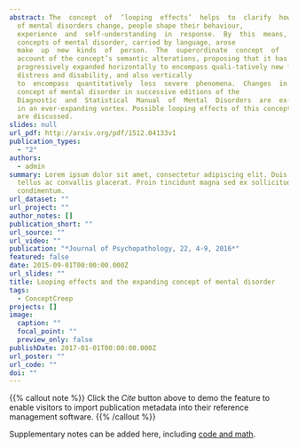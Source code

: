 ```yaml
---
abstract: The  concept  of  ‘looping  effects’  helps  to  clarify  how  psychiat-ric  conditions  are  moving  targets.  As  professional  understand-ings
  of mental disorders change, people shape their behaviour,
  experience  and  self-understanding  in  response.  By  this  means,  evolving
  concepts of mental disorder, carried by language, arose
  make  up  new  kinds  of  person.  The  superordinate  concept  of  ‘mental  disorder’  is  also  a  moving  target.  This  article  develops  an
  account of the concept’s semantic alterations, proposing that it has
  progressively expanded horizontally to encompass quali-tatively new forms of
  distress and disability, and also vertically
  to  encompass  quantitatively  less  severe  phenomena.  Changes  in the
  concept of mental disorder in successive editions of the
  Diagnostic  and  Statistical  Manual  of  Mental  Disorders  are  ex-amined  to  show  that  its  meaning  has  not  so  much  looped  as  spread
  in an ever-expanding vortex. Possible looping effects of this conceptual creep
  are discussed.
slides: null
url_pdf: http://arxiv.org/pdf/1512.04133v1
publication_types:
  - "2"
authors:
  - admin
summary: Lorem ipsum dolor sit amet, consectetur adipiscing elit. Duis posuere
  tellus ac convallis placerat. Proin tincidunt magna sed ex sollicitudin
  condimentum.
url_dataset: ""
url_project: ""
author_notes: []
publication_short: ""
url_source: ""
url_video: ""
publication: "*Journal of Psychopathology, 22, 4-9, 2016*"
featured: false
date: 2015-09-01T00:00:00.000Z
url_slides: ""
title: Looping effects and the expanding concept of mental disorder
tags:
  - ConceptCreep
projects: []
image:
  caption: ""
  focal_point: ""
  preview_only: false
publishDate: 2017-01-01T00:00:00.000Z
url_poster: ""
url_code: ""
doi: ""
---
```


{{% callout note %}}
Click the *Cite* button above to demo the feature to enable visitors to import publication metadata into their reference management software.
{{% /callout %}}

Supplementary notes can be added here, including [code and math](https://sourcethemes.com/academic/docs/writing-markdown-latex/).
